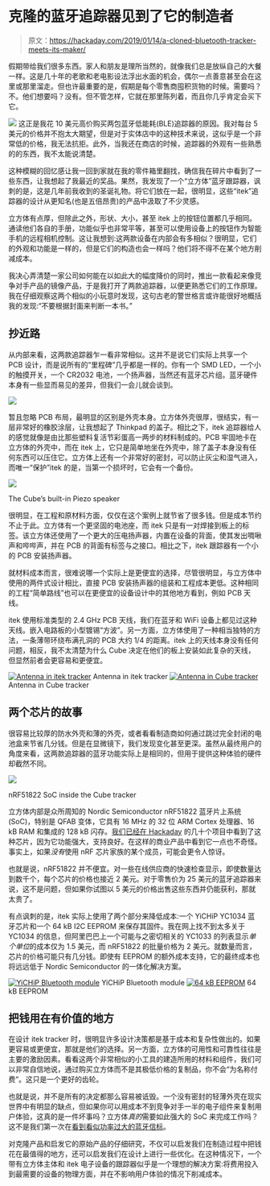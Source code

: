 # 克隆的蓝牙追踪器见到了它的制造者

> 原文：<https://hackaday.com/2019/01/14/a-cloned-bluetooth-tracker-meets-its-maker/>

假期带给我们很多东西。家人和朋友是理所当然的，就像我们总是放纵自己的大餐一样。这是几十年的老歌和老电影设法浮出水面的机会，偶尔一点善意甚至会在这里或那里溜走。但也许最重要的是，假期是每个零售商囤积货物的时候。需要吗？不。他们想要吗？没有。但不管怎样，它就在那里陈列着，而且你几乎肯定会买下它。

[![](img/569f426301598fb5fdad0ab10b64ff29.png)](https://hackaday.com/wp-content/uploads/2019/01/tracker_box.jpg) 这正是我花 10 美元高价购买两包蓝牙低能耗(BLE)追踪器的原因。我对每台 5 美元的价格并不抱太大期望，但是对于实体店中的这种技术来说，这似乎是一个非常低的价格，我无法抗拒。此外，当我还在商店的时候，追踪器的外观有一些熟悉的的东西，我不太能说清楚。

这种模糊的回忆感让我一回到家就在我的零件箱里翻找，确信我在碎片中看到了一些东西，让我想起了我最近的奖品。果然，我发现了一个“立方体”蓝牙跟踪器，讽刺的是，这是几年前我收到的圣诞礼物。将它们放在一起，很明显，这些“itek”追踪器的设计从更知名(也是五倍昂贵)的产品中汲取了不少灵感。

立方体有点厚，但除此之外，形状、大小，甚至 itek 上的按钮位置都几乎相同。通读他们各自的手册，功能似乎也非常平等，甚至可以使用设备上的按钮作为智能手机的远程相机控制。这让我想到:这两款设备在内部会有多相似？很明显，它们的外观和功能是一样的，但是它们的构造也会一样吗？他们将不得不在某个地方削减成本。

我决心弄清楚一家公司如何能在以如此大的幅度降价的同时，推出一款看起来像竞争对手产品的镜像产品，于是我打开了两款追踪器，以便更熟悉它们的工作原理。我在仔细观察这两个相似的小玩意时发现，这句古老的警世格言或许能很好地概括我的发现:“不要根据封面来判断一本书。”

## 抄近路

从内部来看，这两款追踪器乍一看非常相似。这并不是说它们实际上共享一个 PCB 设计，而是说所有的“里程碑”几乎都是一样的。你有一个 SMD LED，一个小的触摸开关，一个 CR2032 电池，一个扬声器，当然还有蓝牙芯片组。蓝牙硬件本身有一些显而易见的差异，但我们一会儿就会谈到。

[![](img/d58f324518eff8883cfc1aa9e49b0855.png)](https://hackaday.com/wp-content/uploads/2019/01/tracker_pair-1.jpg)

暂且忽略 PCB 布局，最明显的区别是外壳本身。立方体外壳很厚，很结实，有一层非常好的橡胶涂层，让我想起了 Thinkpad 的盖子。相比之下，itek 追踪器给人的感觉就像是由比那些塑料复活节彩蛋高一两步的材料制成的。PCB 牢固地卡在立方体的外壳中，而在 itek 上，它只是简单地坐在外壳中，除了盖子本身没有任何东西可以压住它。立方体上还有一个非常好的密封，可以防止灰尘和湿气进入，而唯一“保护”itek 的是，当第一个损坏时，它会有一个备份。

[![](img/551a1472f33d5696a64d9b7fad7628a4.png)](https://hackaday.com/wp-content/uploads/2019/01/tracker_speaker.jpg)

The Cube’s built-in Piezo speaker

很明显，在工程和原材料方面，仅仅在这个案例上就节省了很多钱。但是成本节约不止于此。立方体有一个更坚固的电池座，而 itek 只是有一对焊接到板上的标签。该立方体还使用了一个更大的压电扬声器，内置在设备的背面，使其发出啁啾声和哔哔声，并在 PCB 的背面有标签与之接口。相比之下，itek 跟踪器有一个小的 PCB 安装扬声器。

就材料成本而言，很难说哪一个实际上是更便宜的选择，尽管很明显，与立方体中使用的两件式设计相比，直接 PCB 安装扬声器的组装和工程成本更低。这种相同的工程“简单路线”也可以在更便宜的设备设计中的其他地方看到，例如 PCB 天线。

itek 使用标准类型的 2.4 GHz PCB 天线，我们在蓝牙和 WiFi 设备上都见过这种天线。嵌入电路板的小型镀锡“方波”。另一方面，立方体使用了一种相当独特的方法，一条薄带环绕布满孔洞的 PCB 大约 1/4 的距离。itek 上的天线本身没有任何问题，相反，我不太清楚为什么 Cube 决定在他们的板上安装如此复杂的天线，但显然前者会更容易和更便宜。

 [![Antenna in itek tracker](img/068cdda96e6cdd65a1e222d6b56e93a7.png "tracker_ant2")](https://hackaday.com/2019/01/14/a-cloned-bluetooth-tracker-meets-its-maker/tracker_ant2/) Antenna in itek tracker [![Antenna in Cube tracker](img/333a7220739a60cc1245b1d67b2e1db5.png "tracker_ant1")](https://hackaday.com/2019/01/14/a-cloned-bluetooth-tracker-meets-its-maker/tracker_ant1/) Antenna in Cube tracker

## 两个芯片的故事

很容易比较厚的防水外壳和薄的外壳，或者看看制造商如何通过跳过完全封闭的电池盒来节省几分钱。但是在显微镜下，我们发现变化甚至更深。虽然从最终用户的角度来看，这两款追踪器的蓝牙功能实际上是相同的，但用于提供这种体验的硬件却截然不同。

[![](img/225cf3d03a8416fab57eb7a04401c9a7.png)](https://hackaday.com/wp-content/uploads/2019/01/tracker_nrf-1.jpg)

nRF51822 SoC inside the Cube tracker

立方体内部是众所周知的 Nordic Semiconductor nRF51822 蓝牙片上系统(SoC)，特别是 QFAB 变体，它具有 16 MHz 的 32 位 ARM Cortex 处理器、16 kB RAM 和集成的 128 kB 闪存。[我们已经在 Hackaday](https://hackaday.com/2018/07/07/this-smart-pill-uses-a-stomach-acid-battery/) 的几十个项目中看到了这种芯片，因为它功能强大，支持良好。在这样的商业产品中看到它一点也不奇怪。事实上，如果*没有*使用 nRF 芯片家族的某个成员，可能会更令人惊讶。

也就是说，nRF51822 并不便宜。对一些在线供应商的快速检查显示，即使数量达到数千个，每个芯片的价格也接近 2 美元。对于零售价为 25 美元的蓝牙追踪器来说，这不是问题，但如果你试图以 5 美元的价格出售这些东西并仍能获利，那就太贵了。

有点讽刺的是，itek 实际上使用了两个部分来降低成本:一个 YiCHiP YC1034 蓝牙芯片和一个 64 kB I2C EEPROM 来保存其固件。我在网上找不到太多关于 YC1034 的信息，但阿里巴巴上一个可能与之密切相关的 YC1033 的列表显示*单个单位*的成本仅为 1.5 美元，而 nRF51822 的批量价格为 2 美元。就数量而言，芯片的价格可能只有几分钱。即使有 EEPROM 的额外成本支持，它的最终成本也将远远低于 Nordic Semiconductor 的一体化解决方案。

 [![YiCHiP Bluetooth module](img/d6318e83f5584e02fb14609e9fabf827.png "tracker_yc1034")](https://hackaday.com/2019/01/14/a-cloned-bluetooth-tracker-meets-its-maker/tracker_yc1034/) YiCHiP Bluetooth module [![64 kB EEPROM](img/6de7730e07fe9e087ffccac75fab3174.png "tracker_eeprom")](https://hackaday.com/2019/01/14/a-cloned-bluetooth-tracker-meets-its-maker/tracker_eeprom/) 64 kB EEPROM

## 把钱用在有价值的地方

在设计 itek tracker 时，很明显许多设计决策都是基于成本和复杂性做出的。如果更容易或更便宜，那就是他们的选择。另一方面，立方体的可用性和可靠性往往是主要的激励因素。看看这两个非常相似的小工具的建造所用的材料和组件，我们可以非常自信地说，通过购买立方体而不是其极低价格的复制品，你不会“为名称付费”。这只是一个更好的齿轮。

也就是说，并不是所有的决定都那么容易被诋毁。一个没有密封的轻薄外壳在现实世界中有明显的缺点，但如果你可以用成本不到竞争对手一半的电子组件来复制用户体验，这真的是一件坏事吗？立方体*真的*需要如此强大的 SoC 来完成工作吗？这不是我们第一次在[看到看似功率过大的蓝牙信标](https://hackaday.com/2018/08/22/fcc-filing-reveals-tasty-hardware-mcsecrets/)。

对克隆产品和启发它的原始产品的仔细研究，不仅可以启发我们在制造过程中把钱花在最值得的地方，还可以启发我们在设计上进行一些优化。在这种情况下，一个带有立方体主体和 itek 电子设备的跟踪器似乎是一个理想的解决方案:将费用投入到最需要的设备的物理方面，并在不影响用户体验的情况下削减成本。